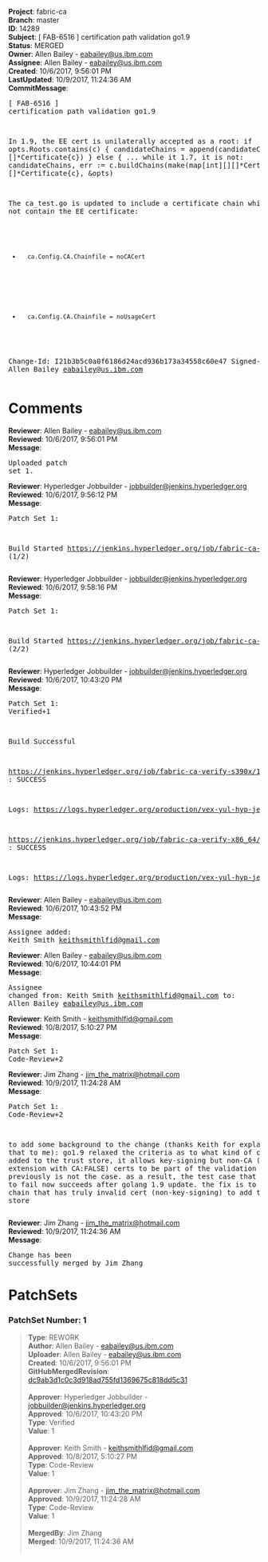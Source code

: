 <strong>Project</strong>: fabric-ca<br><strong>Branch</strong>: master<br><strong>ID</strong>: 14289<br><strong>Subject</strong>: [ FAB-6516 ] certification path validation go1.9<br><strong>Status</strong>: MERGED<br><strong>Owner</strong>: Allen Bailey - eabailey@us.ibm.com<br><strong>Assignee</strong>: Allen Bailey - eabailey@us.ibm.com<br><strong>Created</strong>: 10/6/2017, 9:56:01 PM<br><strong>LastUpdated</strong>: 10/9/2017, 11:24:36 AM<br><strong>CommitMessage</strong>:<br><pre>[ FAB-6516 ] certification path validation go1.9

In 1.9, the EE cert is unilaterally accepted as a root:
if opts.Roots.contains(c) {
     candidateChains = append(candidateChains, []*Certificate{c})
} else {
 ...
while it 1.7, it is not:
    candidateChains, err := c.buildChains(make(map[int][][]*Certificate), []*Certificate{c}, &opts)

The ca_test.go is updated to include a certificate chain which does not contain the EE certificate:

-       ca.Config.CA.Chainfile = noCACert
+       ca.Config.CA.Chainfile = noUsageCert

Change-Id: I21b3b5c0a0f6186d24acd936b173a34558c60e47
Signed-off-by: Allen Bailey <eabailey@us.ibm.com>
</pre><h1>Comments</h1><strong>Reviewer</strong>: Allen Bailey - eabailey@us.ibm.com<br><strong>Reviewed</strong>: 10/6/2017, 9:56:01 PM<br><strong>Message</strong>: <pre>Uploaded patch set 1.</pre><strong>Reviewer</strong>: Hyperledger Jobbuilder - jobbuilder@jenkins.hyperledger.org<br><strong>Reviewed</strong>: 10/6/2017, 9:56:12 PM<br><strong>Message</strong>: <pre>Patch Set 1:

Build Started https://jenkins.hyperledger.org/job/fabric-ca-verify-s390x/1999/ (1/2)</pre><strong>Reviewer</strong>: Hyperledger Jobbuilder - jobbuilder@jenkins.hyperledger.org<br><strong>Reviewed</strong>: 10/6/2017, 9:58:16 PM<br><strong>Message</strong>: <pre>Patch Set 1:

Build Started https://jenkins.hyperledger.org/job/fabric-ca-verify-x86_64/1990/ (2/2)</pre><strong>Reviewer</strong>: Hyperledger Jobbuilder - jobbuilder@jenkins.hyperledger.org<br><strong>Reviewed</strong>: 10/6/2017, 10:43:20 PM<br><strong>Message</strong>: <pre>Patch Set 1: Verified+1

Build Successful 

https://jenkins.hyperledger.org/job/fabric-ca-verify-s390x/1999/ : SUCCESS

Logs: https://logs.hyperledger.org/production/vex-yul-hyp-jenkins-1/fabric-ca-verify-s390x/1999

https://jenkins.hyperledger.org/job/fabric-ca-verify-x86_64/1990/ : SUCCESS

Logs: https://logs.hyperledger.org/production/vex-yul-hyp-jenkins-1/fabric-ca-verify-x86_64/1990</pre><strong>Reviewer</strong>: Allen Bailey - eabailey@us.ibm.com<br><strong>Reviewed</strong>: 10/6/2017, 10:43:52 PM<br><strong>Message</strong>: <pre>Assignee added: Keith Smith <keithsmithlfid@gmail.com></pre><strong>Reviewer</strong>: Allen Bailey - eabailey@us.ibm.com<br><strong>Reviewed</strong>: 10/6/2017, 10:44:01 PM<br><strong>Message</strong>: <pre>Assignee changed from: Keith Smith <keithsmithlfid@gmail.com> to: Allen Bailey <eabailey@us.ibm.com></pre><strong>Reviewer</strong>: Keith Smith - keithsmithlfid@gmail.com<br><strong>Reviewed</strong>: 10/8/2017, 5:10:27 PM<br><strong>Message</strong>: <pre>Patch Set 1: Code-Review+2</pre><strong>Reviewer</strong>: Jim Zhang - jim_the_matrix@hotmail.com<br><strong>Reviewed</strong>: 10/9/2017, 11:24:28 AM<br><strong>Message</strong>: <pre>Patch Set 1: Code-Review+2

to add some background to the change (thanks Keith for explaining that to me): go1.9 relaxed the criteria as to what kind of certs can be added to the trust store, it allows key-signing but non-CA (has extension with CA:FALSE) certs to be part of the validation chain, which previously is not the case. as a result, the test case that is expected to fail now succeeds after golang 1.9 update. the fix is to use a cert chain that has truly invalid cert (non-key-signing) to add to the trust store</pre><strong>Reviewer</strong>: Jim Zhang - jim_the_matrix@hotmail.com<br><strong>Reviewed</strong>: 10/9/2017, 11:24:36 AM<br><strong>Message</strong>: <pre>Change has been successfully merged by Jim Zhang</pre><h1>PatchSets</h1><h3>PatchSet Number: 1</h3><blockquote><strong>Type</strong>: REWORK<br><strong>Author</strong>: Allen Bailey - eabailey@us.ibm.com<br><strong>Uploader</strong>: Allen Bailey - eabailey@us.ibm.com<br><strong>Created</strong>: 10/6/2017, 9:56:01 PM<br><strong>GitHubMergedRevision</strong>: [dc9ab3d1c0c3d918ad755fd1369675c818dd5c31](https://github.com/hyperledger-gerrit-archive/fabric-ca/commit/dc9ab3d1c0c3d918ad755fd1369675c818dd5c31)<br><br><strong>Approver</strong>: Hyperledger Jobbuilder - jobbuilder@jenkins.hyperledger.org<br><strong>Approved</strong>: 10/6/2017, 10:43:20 PM<br><strong>Type</strong>: Verified<br><strong>Value</strong>: 1<br><br><strong>Approver</strong>: Keith Smith - keithsmithlfid@gmail.com<br><strong>Approved</strong>: 10/8/2017, 5:10:27 PM<br><strong>Type</strong>: Code-Review<br><strong>Value</strong>: 1<br><br><strong>Approver</strong>: Jim Zhang - jim_the_matrix@hotmail.com<br><strong>Approved</strong>: 10/9/2017, 11:24:28 AM<br><strong>Type</strong>: Code-Review<br><strong>Value</strong>: 1<br><br><strong>MergedBy</strong>: Jim Zhang<br><strong>Merged</strong>: 10/9/2017, 11:24:36 AM<br><br></blockquote>